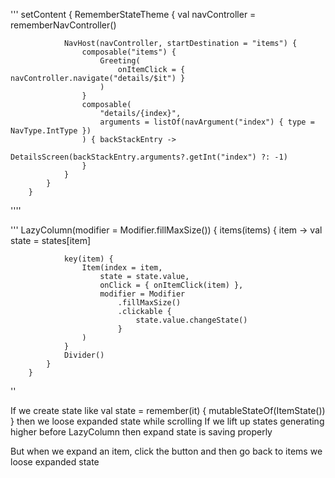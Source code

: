'''
setContent {
RememberStateTheme {
val navController = rememberNavController()

                NavHost(navController, startDestination = "items") {
                    composable("items") {
                        Greeting(
                            onItemClick = { navController.navigate("details/$it") }
                        )
                    }
                    composable(
                        "details/{index}",
                        arguments = listOf(navArgument("index") { type = NavType.IntType })
                    ) { backStackEntry ->
                        DetailsScreen(backStackEntry.arguments?.getInt("index") ?: -1)
                    }
                }
            }
        }
''''

'''
LazyColumn(modifier = Modifier.fillMaxSize()) {
items(items) { item ->
val state = states[item]

                key(item) {
                    Item(index = item,
                        state = state.value,
                        onClick = { onItemClick(item) },
                        modifier = Modifier
                            .fillMaxSize()
                            .clickable {
                                state.value.changeState()
                            }
                    )
                }
                Divider()
            }
        }
''

If we create state like val state = remember(it) { mutableStateOf(ItemState()) }
then we loose expanded state while scrolling
If we lift up states generating higher before LazyColumn then expand state
is saving properly

But when we expand an item, click the button and then go back to items we loose
expanded state
